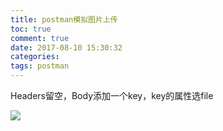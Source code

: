 ```yaml
---
title: postman模拟图片上传
toc: true
comment: true
date: 2017-08-10 15:30:32
categories:
tags: postman
---
```







<!--more-->

Headers留空，Body添加一个key，key的属性选file

<img src="http://o9xbyqajf.bkt.clouddn.com/20170810150235019860302.png" />

